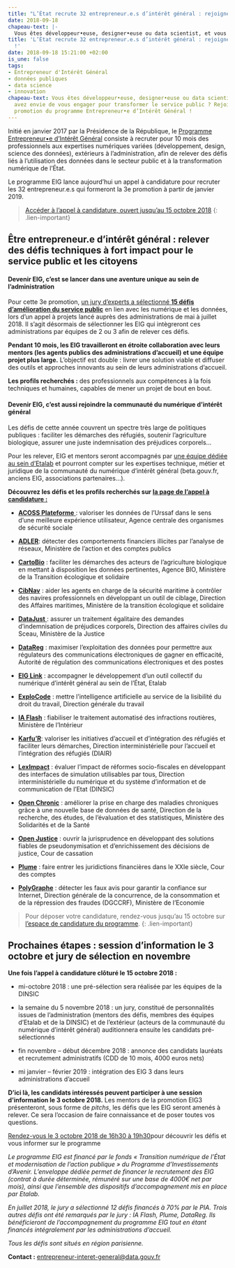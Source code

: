 ```yaml
---
title: "L’État recrute 32 entrepreneur.e.s d’intérêt général : rejoignez la 3e promotion!"
date: 2018-09-18
chapeau-text: |- 
  Vous êtes développeur•euse, designer•euse ou data scientist, et vous
title: 'L’État recrute 32 entrepreneur.e.s d’intérêt général : rejoignez la 3e promotion
  !'
date: 2018-09-18 15:21:00 +02:00
is_une: false
tags:
- Entrepreneur d'Intérêt Général
- données publiques
- data science
- innovation
chapeau-text: Vous êtes développeur•euse, designer•euse ou data scientist, et vous
  avez envie de vous engager pour transformer le service public ? Rejoignez la 3e
  promotion du programme Entrepreneur•e d’Intérêt Général !
---
```


Initié en janvier 2017 par la Présidence de la République, le [Programme Entrepreneur•e d’Intérêt Général](https://entrepreneur-interet-general.etalab.gouv.fr/) consiste à recruter pour 10 mois des professionnels aux expertises numériques variées (développement, design, science des données), extérieurs à l’administration, afin de relever des défis liés à l’utilisation des données dans le secteur public et à la transformation numérique de l’État.

Le programme EIG lance aujourd’hui un appel à candidature pour recruter les 32 entrepreneur.e.s qui formeront la 3e promotion à partir de janvier 2019.

> [Accéder à l’appel à candidature, ouvert jusqu’au 15 octobre 2018](https://entrepreneur-interet-general.etalab.gouv.fr/candidature-eig.html)
{: .lien-important}

## Être entrepreneur.e d’intérêt général : relever des défis techniques à fort impact pour le service public et les citoyens

#### Devenir EIG, c’est se lancer dans une aventure unique au sein de l’administration

Pour cette 3e promotion, [un jury d’experts a sélectionné ](https://www.etalab.gouv.fr/entrepreneur-e-dinteret-general-3eme-promotion-decouvrez-les-15-defis-laureats)**[15 défis d’amélioration du service public](https://www.etalab.gouv.fr/entrepreneur-e-dinteret-general-3eme-promotion-decouvrez-les-15-defis-laureats)** en lien avec les numérique et les données, lors d’un appel à projets lancé auprès des administrations de mai à juillet 2018. Il s’agit désormais de sélectionner les EIG qui intègreront ces administrations par équipes de 2 ou 3 afin de relever ces défis.

**Pendant 10 mois, les EIG travailleront en étroite collaboration avec leurs mentors (les agents publics des administrations d’accueil) et une équipe projet plus large.** L’objectif est double : livrer une solution viable et diffuser des outils et approches innovants au sein de leurs administrations d’accueil.

**Les profils recherchés :** des professionnels aux compétences à la fois techniques et humaines, capables de mener un projet de bout en bout.

#### Devenir EIG, c’est aussi rejoindre la communauté du numérique d’intérêt général

Les défis de cette année couvrent un spectre très large de politiques publiques : faciliter les démarches des réfugiés, soutenir l’agriculture biologique, assurer une juste indemnisation des préjudices corporels…

Pour les relever, EIG et mentors seront accompagnés par [une équipe dédiée au sein d’Etalab](https://entrepreneur-interet-general.etalab.gouv.fr/accompagnement.html) et pourront compter sur les expertises technique, métier et juridique de la communauté du numérique d’intérêt général (beta.gouv.fr, anciens EIG, associations partenaires…).

**Découvrez les défis et les profils recherchés sur [la page de l’appel à candidature :](https://entrepreneur-interet-general.etalab.gouv.fr/candidature-eig.html)**

* **[ACOSS Plateforme](https://entrepreneur-interet-general.etalab.gouv.fr/defis/2019/acossplateforme.html)**[ ](https://entrepreneur-interet-general.etalab.gouv.fr/defis/2019/acossplateforme.html): valoriser les données de l’Urssaf dans le sens d’une meilleure expérience utilisateur, Agence centrale des organismes de sécurité sociale

* **[ADLER](https://entrepreneur-interet-general.etalab.gouv.fr/defis/2019/adler.html)**: détecter des comportements financiers illicites par l’analyse de réseaux, Ministère de l’action et des comptes publics

* **[CartoBio](https://entrepreneur-interet-general.etalab.gouv.fr/defis/2019/cartobio.html)** : faciliter les démarches des acteurs de l’agriculture biologique en mettant à disposition les données pertinentes, Agence BIO, Ministère de la Transition écologique et solidaire

* **[CibNav](https://entrepreneur-interet-general.etalab.gouv.fr/defis/2019/cibnav.html)** : aider les agents en charge de la sécurité maritime à contrôler des navires professionnels en développant un outil de ciblage, Direction des Affaires maritimes, Ministère de la transition écologique et solidaire

* **[DataJust](https://entrepreneur-interet-general.etalab.gouv.fr/defis/2019/datajust.html)**[ ](https://entrepreneur-interet-general.etalab.gouv.fr/defis/2019/datajust.html): assurer un traitement égalitaire des demandes d’indemnisation de préjudices corporels, Direction des affaires civiles du Sceau, Ministère de la Justice

* **[DataReg](https://entrepreneur-interet-general.etalab.gouv.fr/defis/2019/datareg.html)** : maximiser l’exploitation des données pour permettre aux régulateurs des communications électroniques de gagner en efficacité, Autorité de régulation des communications électroniques et des postes

* **[EIG Link](https://entrepreneur-interet-general.etalab.gouv.fr/defis/2019/eiglink.html)** : accompagner le développement d’un outil collectif du numérique d’intérêt général au sein de l’État, Etalab

* **[ExploCode](https://entrepreneur-interet-general.etalab.gouv.fr/defis/2019/explocode.html)** : mettre l’intelligence artificielle au service de la lisibilité du droit du travail, Direction générale du travail

* **[IA Flash](https://entrepreneur-interet-general.etalab.gouv.fr/defis/2019/iaflash.html)** : fiabiliser le traitement automatisé des infractions routières, Ministère de l’Intérieur

* **[Karfu’R](https://entrepreneur-interet-general.etalab.gouv.fr/defis/2019/karfur.html)**: valoriser les initiatives d’accueil et d’intégration des réfugiés et faciliter leurs démarches, Direction interministérielle pour l’accueil et l’intégration des réfugiés (DIAIR)

* **[LexImpact](https://entrepreneur-interet-general.etalab.gouv.fr/defis/2019/leximpact.html)** : évaluer l’impact de réformes socio-fiscales en développant des interfaces de simulation utilisables par tous, Direction interministérielle du numérique et du système d’information et de communication de l’Etat (DINSIC)

* **[Open Chronic](https://entrepreneur-interet-general.etalab.gouv.fr/defis/2019/openchronic.html)** : améliorer la prise en charge des maladies chroniques grâce à une nouvelle base de données de santé, Direction de la recherche, des études, de l’évaluation et des statistiques, Ministère des Solidarités et de la Santé

* **[Open Justice](https://entrepreneur-interet-general.etalab.gouv.fr/defis/2019/openjustice.html)** : ouvrir la jurisprudence en développant des solutions fiables de pseudonymisation et d’enrichissement des décisions de justice, Cour de cassation

* **[Plume](https://entrepreneur-interet-general.etalab.gouv.fr/defis/2019/plume.html)** : faire entrer les juridictions financières dans le XXIe siècle, Cour des comptes

* **[PolyGraphe](https://entrepreneur-interet-general.etalab.gouv.fr/defis/2019/polygraphe.html)** : détecter les faux avis pour garantir la confiance sur Internet, Direction générale de la concurrence, de la consommation et de la répression des fraudes (DGCCRF), Ministère de l’Economie

> Pour déposer votre candidature, rendez-vous jusqu’au 15 octobre sur [l’espace de candidature du programme](https://entrepreneur-interet-general.etalab.gouv.fr/candidature-eig.html).
> {: .lien-important}

## Prochaines étapes : session d’information le 3 octobre et jury de sélection en novembre

**Une fois l’appel à candidature clôturé le 15 octobre 2018 :**

* mi-octobre 2018 : une pré-sélection sera réalisée par les équipes de la DINSIC

* la semaine du 5 novembre 2018 : un jury, constitué de personnalités issues de l’administration (mentors des défis, membres des équipes d’Etalab et de la DINSIC) et de l’extérieur (acteurs de la communauté du numérique d’intérêt général) auditionnera ensuite les candidats pré-sélectionnés

* fin novembre – début décembre 2018 : annonce des candidats lauréats et recrutement administratifs (CDD de 10 mois, 4000 euros nets)

* mi janvier – février 2019 : intégration des EIG 3 dans leurs administrations d’accueil

**D’ici là, les candidats intéressés peuvent participer à une session d’information le 3 octobre 2018.** Les mentors de la promotion EIG3 présenteront, sous forme de *pitchs*, les défis que les EIG seront amenés à relever. Ce sera l’occasion de faire connaissance et de poser toutes vos questions.

[Rendez-vous le 3 octobre 2018 de 16h30 à 19h30](https://etalab-eig3.eventbrite.fr)pour découvrir les défis et vous informer sur le programme

*Le programme EIG est financé par le fonds « Transition numérique de l’État et modernisation de l’action publique » du Programme d’Investissements d’Avenir. L’enveloppe dédiée permet de financer le recrutement des EIG (contrat à durée déterminée, rémunéré sur une base de 4000€ net par mois), ainsi que l’ensemble des dispositifs d’accompagnement mis en place par Etalab.*

*En juillet 2018, le jury a sélectionné 12 défis financés à 70% par le PIA. Trois autres défis ont été remarqués par le jury : IA Flash, Plume, DataReg. Ils bénéficieront de l’accompagnement du programme EIG tout en étant financés intégralement par les administrations d’accueil.*

*Tous les défis sont situés en région parisienne.*

**Contact :** [entrepreneur-interet-general@data.gouv.fr](mailto:entrepreneur-interet-general@data.gouv.fr)
